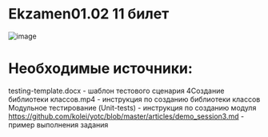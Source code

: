 # Ekzamen01.02 11 билет
![image](https://user-images.githubusercontent.com/90219892/176433965-09fac213-cde9-4e78-b725-152ebfad1ca6.png)

# Необходимые источники:
testing-template.docx - шаблон тестового сценария
4Создание библиотеки классов.mp4 - инструкция по созданию библиотеки классов
Модульное тестирование (Unit-tests) - инструкция по созданию модуля
https://github.com/kolei/yotc/blob/master/articles/demo_session3.md - пример выполнения задания
